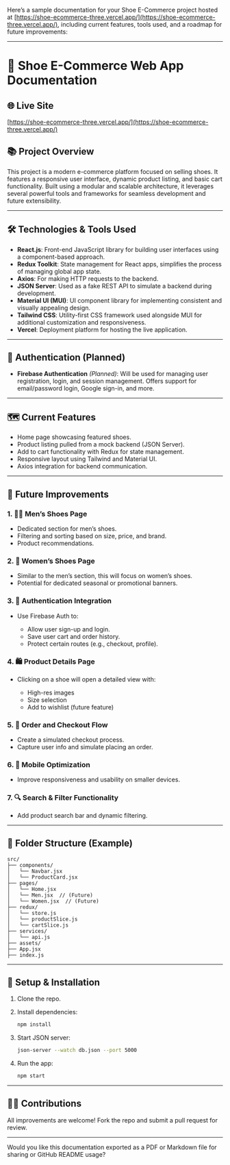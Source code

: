 Here’s a sample documentation for your Shoe E-Commerce project hosted at [https://shoe-ecommerce-three.vercel.app/](https://shoe-ecommerce-three.vercel.app/), including current features, tools used, and a roadmap for future improvements:

---

# 🥿 Shoe E-Commerce Web App Documentation

## 🌐 Live Site

[https://shoe-ecommerce-three.vercel.app/](https://shoe-ecommerce-three.vercel.app/)

## 📚 Project Overview

This project is a modern e-commerce platform focused on selling shoes. It features a responsive user interface, dynamic product listing, and basic cart functionality. Built using a modular and scalable architecture, it leverages several powerful tools and frameworks for seamless development and future extensibility.

---

## 🛠️ Technologies & Tools Used

* **React.js**: Front-end JavaScript library for building user interfaces using a component-based approach.
* **Redux Toolkit**: State management for React apps, simplifies the process of managing global app state.
* **Axios**: For making HTTP requests to the backend.
* **JSON Server**: Used as a fake REST API to simulate a backend during development.
* **Material UI (MUI)**: UI component library for implementing consistent and visually appealing design.
* **Tailwind CSS**: Utility-first CSS framework used alongside MUI for additional customization and responsiveness.
* **Vercel**: Deployment platform for hosting the live application.

---

## 🔐 Authentication (Planned)

* **Firebase Authentication** *(Planned)*: Will be used for managing user registration, login, and session management. Offers support for email/password login, Google sign-in, and more.

---

## 🗺️ Current Features

* Home page showcasing featured shoes.
* Product listing pulled from a mock backend (JSON Server).
* Add to cart functionality with Redux for state management.
* Responsive layout using Tailwind and Material UI.
* Axios integration for backend communication.

---

## 🔮 Future Improvements

### 1. 🧔‍♂️ Men’s Shoes Page

* Dedicated section for men’s shoes.
* Filtering and sorting based on size, price, and brand.
* Product recommendations.

### 2. 👠 Women’s Shoes Page

* Similar to the men’s section, this will focus on women’s shoes.
* Potential for dedicated seasonal or promotional banners.

### 3. 🔐 Authentication Integration

* Use Firebase Auth to:

  * Allow user sign-up and login.
  * Save user cart and order history.
  * Protect certain routes (e.g., checkout, profile).

### 4. 🛍️ Product Details Page

* Clicking on a shoe will open a detailed view with:

  * High-res images
  * Size selection
  * Add to wishlist (future feature)

### 5. 🧾 Order and Checkout Flow

* Create a simulated checkout process.
* Capture user info and simulate placing an order.

### 6. 📱 Mobile Optimization

* Improve responsiveness and usability on smaller devices.

### 7. 🔍 Search & Filter Functionality

* Add product search bar and dynamic filtering.

---

## 📂 Folder Structure (Example)

```
src/
├── components/
│   └── Navbar.jsx
│   └── ProductCard.jsx
├── pages/
│   └── Home.jsx
│   └── Men.jsx  // (Future)
│   └── Women.jsx  // (Future)
├── redux/
│   └── store.js
│   └── productSlice.js
│   └── cartSlice.js
├── services/
│   └── api.js
├── assets/
├── App.jsx
├── index.js
```

---

## 📌 Setup & Installation

1. Clone the repo.
2. Install dependencies:

   ```bash
   npm install
   ```
3. Start JSON server:

   ```bash
   json-server --watch db.json --port 5000
   ```
4. Run the app:

   ```bash
   npm start
   ```

---

## 🧑‍💻 Contributions

All improvements are welcome! Fork the repo and submit a pull request for review.

---

Would you like this documentation exported as a PDF or Markdown file for sharing or GitHub README usage?
